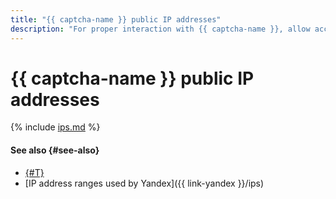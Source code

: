 ```yaml
---
title: "{{ captcha-name }} public IP addresses"
description: "For proper interaction with {{ captcha-name }}, allow access to specific IPs."
---
```


# {{ captcha-name }} public IP addresses

{% include [ips.md](../../_includes/smartcaptcha-ips.md) %}

#### See also {#see-also}

* [{#T}](../../vpc/concepts/ips.md)
* [IP address ranges used by Yandex]({{ link-yandex }}/ips)
